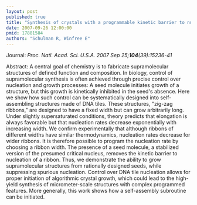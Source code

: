 ```yaml
---
layout: post
published: true
title: "Synthesis of crystals with a programmable kinetic barrier to nucleation."
date: 2007-09-26 12:00:00
pmid: 17881584
authors: "Schulman R, Winfree E"
---
```


Journal: *Proc. Natl. Acad. Sci. U.S.A. 2007 Sep 25;**104**(39):15236-41*

Abstract: A central goal of chemistry is to fabricate supramolecular structures of defined function and composition. In biology, control of supramolecular synthesis is often achieved through precise control over nucleation and growth processes: A seed molecule initiates growth of a structure, but this growth is kinetically inhibited in the seed's absence. Here we show how such control can be systematically designed into self-assembling structures made of DNA tiles. These structures, "zig-zag ribbons," are designed to have a fixed width but can grow arbitrarily long. Under slightly supersaturated conditions, theory predicts that elongation is always favorable but that nucleation rates decrease exponentially with increasing width. We confirm experimentally that although ribbons of different widths have similar thermodynamics, nucleation rates decrease for wider ribbons. It is therefore possible to program the nucleation rate by choosing a ribbon width. The presence of a seed molecule, a stabilized version of the presumed critical nucleus, removes the kinetic barrier to nucleation of a ribbon. Thus, we demonstrate the ability to grow supramolecular structures from rationally designed seeds, while suppressing spurious nucleation. Control over DNA tile nucleation allows for proper initiation of algorithmic crystal growth, which could lead to the high-yield synthesis of micrometer-scale structures with complex programmed features. More generally, this work shows how a self-assembly subroutine can be initiated.

